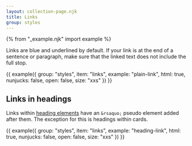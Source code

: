 ```yaml
---
layout: collection-page.njk
title: Links
group: styles
---
```


{% from "_example.njk" import example %}

Links are blue and underlined by default. If your link is at the end of a sentence or paragraph, make sure that the linked text does not include the full stop.

{{ example({ group: "styles", item: "links", example: "plain-link", html: true, nunjucks: false, open: false, size: "xxs" }) }}

## Links in headings

Links within [heading elements](/design-system/styles/typography/#headings) have an `&rsaquo;` pseudo element added after them. The exception for this is headings within cards.

{{ example({ group: "styles", item: "links", example: "heading-link", html: true, nunjucks: false, open: false, size: "xxs" }) }}

